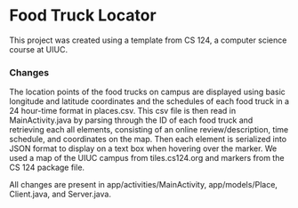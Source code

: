 # Food Truck Locator
This project was created using a template from CS 124, a computer science course at UIUC.

### Changes
The location points of the food trucks on campus are displayed using basic longitude and latitude coordinates and the schedules of each food truck in a 24 hour-time format in places.csv. This csv file is then read in MainActivity.java by parsing through the ID of each food truck and retrieving each all elements, consisting of an online review/description, time schedule, and coordinates on the map. Then each element is serialized into JSON format to display on a text box when hovering over the marker. We used a map of the UIUC campus from tiles.cs124.org and markers from the CS 124 package file.

All changes are present in app/activities/MainActivity, app/models/Place, Client.java, and Server.java.
